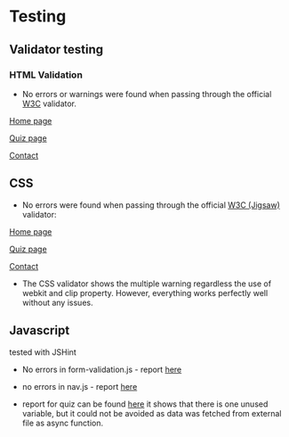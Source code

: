 # Testing

## Validator testing

### HTML Validation

- No errors or warnings were found when passing through the official [W3C](https://validator.w3.org/) validator.

[Home page](https://validator.w3.org/nu/?doc=https%3A%2F%2Fjogorska.github.io%2Fhackathon-team-1%2F)

[Quiz page](https://validator.w3.org/nu/?doc=https%3A%2F%2Fjogorska.github.io%2Fhackathon-team-1%2Fquiz.html)

[Contact](https://validator.w3.org/nu/?doc=https%3A%2F%2Fjogorska.github.io%2Fhackathon-team-1%2Fcontact.html)


## CSS

- No errors were found when passing through the official [W3C (Jigsaw)](https://jigsaw.w3.org/css-validator/#validate_by_uri) validator: 

[Home page](https://jigsaw.w3.org/css-validator/validator?uri=https%3A%2F%2Fjogorska.github.io%2Fhackathon-team-1%2F&profile=css3svg&usermedium=all&warning=1&vextwarning=&lang=en)

[Quiz page](https://jigsaw.w3.org/css-validator/validator?uri=https%3A%2F%2Fjogorska.github.io%2Fhackathon-team-1%2Fquiz.html&profile=css3svg&usermedium=all&warning=1&vextwarning=&lang=en)

[Contact](https://jigsaw.w3.org/css-validator/validator?uri=https%3A%2F%2Fjogorska.github.io%2Fhackathon-team-1%2Fcontact.html&profile=css3svg&usermedium=all&warning=1&vextwarning=&lang=en)

- The CSS validator shows the multiple warning regardless the use of webkit and clip property. However, everything works perfectly well without any issues.


## Javascript

tested with JSHint

- No errors in form-validation.js - report [here](documentation/form-validation.pdf)

- no errors in nav.js - report [here](documentation/nav.pdf)
- report for quiz can be found [here](documentation/quiz.pdf) it shows that there is one unused variable, but it could not be avoided as data was fetched from external file as async function.